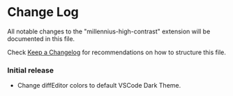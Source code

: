 # Change Log

All notable changes to the "millennius-high-contrast" extension will be documented in this file.

Check [Keep a Changelog](http://keepachangelog.com/) for recommendations on how to structure this file.

### Initial release

* Change diffEditor colors to default VSCode Dark Theme.

